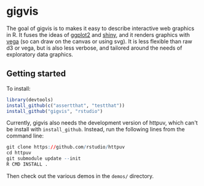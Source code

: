 # gigvis

The goal of gigvis is to makes it easy to describe interactive web graphics in 
R. It fuses the ideas of [ggplot2](http://github.com/hadley/ggplot2) and 
[shiny](http://github.com/rstudio/shiny), and it renders graphics with
[vega](https://github.com/trifacta/vega) (so can draw on the canvas or using
svg). It is less flexible than raw d3 or vega, but is also less verbose, and
tailored around the needs of exploratory data graphics.

## Getting started

To install: 

```R
library(devtools)
install_github(c("assertthat", "testthat"))
install_github("gigvis", "rstudio")
```

Currently, gigvis also needs the development version of httpuv, which can't
be install with `install_github`. Instead, run the following lines from the 
command line:

```R
git clone https://github.com/rstudio/httpuv
cd httpuv
git submodule update --init
R CMD INSTALL .
```

Then check out the various demos in the `demos/` directory.

